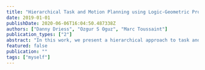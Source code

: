 ```yaml
---
title: "Hierarchical Task and Motion Planning using Logic-Geometric Programming (HLGP)"
date: 2019-01-01
publishDate: 2020-06-06T16:04:50.487338Z
authors: ["Danny Driess", "Ozgur S Oguz", "Marc Toussaint"]
publication_types: ["2"]
abstract: "In this work, we present a hierarchical approach to task and motion planning (TAMP) within an optimizationbased framework. Recent work on formulating TAMP as a logic enhanced nonlinear program has shown remarkable capabilities. However, scaling this approach to domains with many discrete decisions or longer horizons implies a computational bottleneck. To overcome this, we introduce hierarchies within this framework, where on coarser levels a problem with less discrete decisions is solved. Formally, the hierarchies are deﬁned in a way that the resulting nonlinear programs on coarser hierarchy levels are lower bounds on the ﬁner hierarchies. We demonstrate the generality of the approach for both a bi-manual manipulation task and a mobile manipulation scenario which includes a “worm” like walking robot."
featured: false
publication: ""
tags: ["myself"]
---
```


